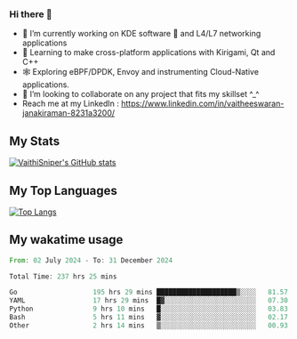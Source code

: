 ### Hi there 👋

- 🔭 I’m currently working on KDE software 💓 and L4/L7 networking applications 
- 📖 Learning to make cross-platform applications with Kirigami, Qt and C++
- 🕸️ Exploring eBPF/DPDK, Envoy and instrumenting Cloud-Native applications. 
- 👯 I’m looking to collaborate on any project that fits my skillset ^_^
- Reach me at my LinkedIn : https://www.linkedin.com/in/vaitheeswaran-janakiraman-8231a3200/

## My Stats
[![VaithiSniper's GitHub stats](https://github-readme-stats.vercel.app/api?username=VaithiSniper&hide=stars&theme=radical)](https://github.com/anuraghazra/github-readme-stats)

## My Top Languages

[![Top Langs](https://github-readme-stats.vercel.app/api/top-langs/?username=VaithiSniper&layout=compact)](https://github.com/anuraghazra/github-readme-stats)

## My wakatime usage

<!--START_SECTION:waka-->

```rust
From: 02 July 2024 - To: 31 December 2024

Total Time: 237 hrs 25 mins

Go                   195 hrs 29 mins ████████████████████▒░░░░   81.57 %
YAML                 17 hrs 29 mins  █▓░░░░░░░░░░░░░░░░░░░░░░░   07.30 %
Python               9 hrs 10 mins   █░░░░░░░░░░░░░░░░░░░░░░░░   03.83 %
Bash                 5 hrs 11 mins   ▓░░░░░░░░░░░░░░░░░░░░░░░░   02.17 %
Other                2 hrs 14 mins   ▒░░░░░░░░░░░░░░░░░░░░░░░░   00.93 %
```

<!--END_SECTION:waka-->
